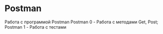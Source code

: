 # Postman
Работа с программой Postman
Postman 0 - Работа с методами Get, Post;
Postman 1 - Работа с тестами

